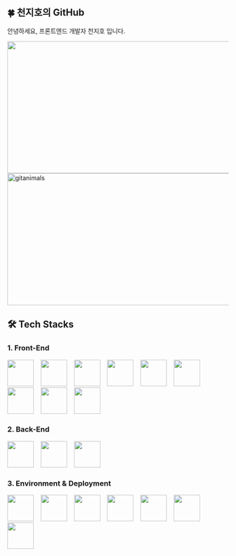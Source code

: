 ## 🍀 천지호의 GitHub

안녕하세요,
프론트엔드 개발자 천지호 입니다.

<a href="https://www.gitanimals.org/en_US?utm_medium=image&utm_source=Jiho8&utm_content=farm">
  <img
    src="https://render.gitanimals.org/farms/Jiho8"
    width="600"
    height="300"
  />
</a>

<a href="https://www.gitanimals.org/">
  <img
    src="https://render.gitanimals.org/guilds/725281121202963061/draw"
    width="600"
    height="300"
    alt="gitanimals"
  />
</a>

## 🛠 Tech Stacks

### 1. Front-End
<p>
  <img src="https://cdn.jsdelivr.net/gh/devicons/devicon@latest/icons/html5/html5-original.svg" width="60" height="60"/>
  &nbsp;&nbsp;
  <img src="https://cdn.jsdelivr.net/gh/devicons/devicon@latest/icons/css3/css3-original.svg" width="60" height="60"/>
  &nbsp;&nbsp;
  <img src="https://cdn.jsdelivr.net/gh/devicons/devicon@latest/icons/sass/sass-original.svg" width="60" height="60"/>
  &nbsp;&nbsp;
  <img src="https://cdn.jsdelivr.net/gh/devicons/devicon@latest/icons/javascript/javascript-original.svg" width="60" height="60"/>
  &nbsp;&nbsp;
  <img src="https://cdn.jsdelivr.net/gh/devicons/devicon/icons/react/react-original.svg" width="60" height="60"/>
  &nbsp;&nbsp;
  <img src="https://cdn.jsdelivr.net/gh/devicons/devicon@latest/icons/axios/axios-plain.svg" width="60" height="60"/>
  &nbsp;&nbsp;
  <img src="https://cdn.jsdelivr.net/gh/devicons/devicon@latest/icons/zustand/zustand-original.svg" width="60" height="60"/>
  &nbsp;&nbsp;
  <img src="https://cdn.jsdelivr.net/gh/devicons/devicon@latest/icons/flutter/flutter-original.svg" width="60" height="60"/>
  &nbsp;&nbsp;
  <img src="https://cdn.jsdelivr.net/gh/devicons/devicon@latest/icons/dart/dart-original.svg" width="60" height="60"/>
</p>

### 2. Back-End
<p>
  <img src="https://cdn.jsdelivr.net/gh/devicons/devicon@latest/icons/nodejs/nodejs-original-wordmark.svg" width="60" height="60"/>
  &nbsp;&nbsp;
  <img src="https://cdn.jsdelivr.net/gh/devicons/devicon@latest/icons/express/express-original.svg" width="60" height="60"/>
  &nbsp;&nbsp;
  <img src="https://cdn.jsdelivr.net/gh/devicons/devicon@latest/icons/php/php-original.svg" width="60" height="60"/>
</p>

### 3. Environment & Deployment
<p>
  <img src="https://cdn.jsdelivr.net/gh/devicons/devicon@latest/icons/mongodb/mongodb-original-wordmark.svg" width="60" height="60"/>
  &nbsp;&nbsp;
  <img src="https://cdn.jsdelivr.net/gh/devicons/devicon@latest/icons/mysql/mysql-original-wordmark.svg" width="60" height="60"/>
  &nbsp;&nbsp;
  <img src="https://cdn.jsdelivr.net/gh/devicons/devicon@latest/icons/github/github-original.svg" width="60" height="60"/>
  &nbsp;&nbsp;
  <img src="https://cdn.jsdelivr.net/gh/devicons/devicon@latest/icons/git/git-original.svg" width="60" height="60"/>
  &nbsp;&nbsp;
  <img src="https://cdn.jsdelivr.net/gh/devicons/devicon@latest/icons/vercel/vercel-original.svg" width="60" height="60"/>
  &nbsp;&nbsp;
  <img src="https://cdn.jsdelivr.net/gh/devicons/devicon@latest/icons/filezilla/filezilla-original.svg" width="60" height="60"/>
  &nbsp;&nbsp;
  <img src="https://cdn.jsdelivr.net/gh/devicons/devicon@latest/icons/figma/figma-original.svg" width="60" height="60"/>
</p>
